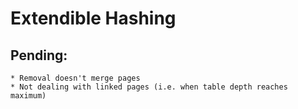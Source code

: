 # Extendible Hashing

## Pending:

	* Removal doesn't merge pages
	* Not dealing with linked pages (i.e. when table depth reaches maximum)
